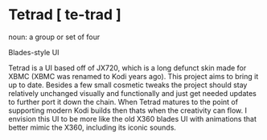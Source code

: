 # Tetrad [ te-trad ]
noun: a group or set of four

Blades-style UI

Tetrad is a UI based off of JX720, which is a long defunct skin made for XBMC (XBMC was renamed to Kodi years ago). This project aims to bring it up to date.
Besides a few small cosmetic tweaks the project should stay relatively unchanged visually and functionally and just get needed updates to further port it down the chain.
When Tetrad matures to the point of supporting modern Kodi builds then thats when the creativity can flow. I envision this UI to be more like the old X360 blades UI with animations that better mimic the X360, including its iconic sounds.

